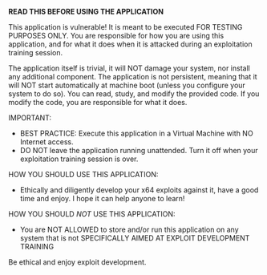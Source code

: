 **READ THIS BEFORE USING THE APPLICATION**


This application is vulnerable! It is meant to be executed FOR TESTING PURPOSES ONLY.
You are responsible for how you are using this application, and for what it does when it is attacked during an exploitation training session.

The application itself is trivial, it will NOT damage your system, nor install any additional component.
The application is not persistent, meaning that it will NOT start automatically at machine boot (unless you configure your system to do so).
You can read, study, and modify the provided code. If you modify the code, you are responsible for what it does.

IMPORTANT:
- BEST PRACTICE: Execute this application in a Virtual Machine with NO Internet access.
- DO NOT leave the application running unattended. Turn it off when your exploitation training session is over.

HOW YOU SHOULD USE THIS APPLICATION:
- Ethically and diligently develop your x64 exploits against it, have a good time and enjoy. I hope it can help anyone to learn!

HOW YOU SHOULD *NOT* USE THIS APPLICATION:
- You are NOT ALLOWED to store and/or run this application on any system that is not SPECIFICALLY AIMED AT EXPLOIT DEVELOPMENT TRAINING

Be ethical and enjoy exploit development.

